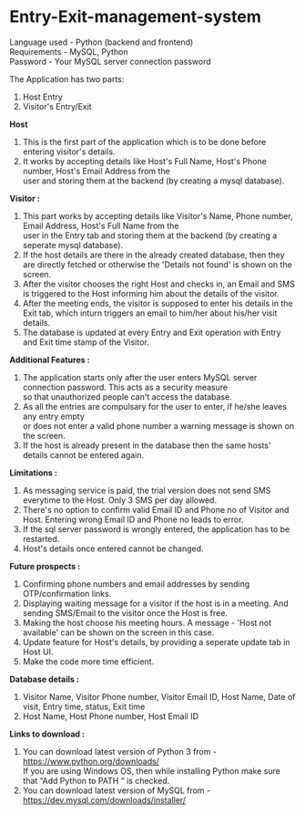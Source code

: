 # Entry-Exit-management-system <br />
Language used - Python (backend and frontend)<br />
Requirements - MySQL, Python<br />
Password - Your MySQL server connection password<br />

The Application has two parts:<br />
1. Host Entry<br />
2. Visitor's Entry/Exit

**Host**
1. This is the first part of the application which is to be done before entering visitor's details.
2. It works by accepting details like Host's Full Name, Host's Phone number, Host's Email Address from the<br />
user and storing them at the backend (by creating a mysql database).

**Visitor :** <br />
1. This part works by accepting details like Visitor's Name, Phone number, Email Address, Host's Full Name from the<br />
user in the Entry tab and storing them at the backend (by creating a seperate mysql database).
2. If the host details are there in the already created database, then they are directly fetched or otherwise
the 'Details not found' is shown on the screen.
3. After the visitor chooses the right Host and checks in, an Email and SMS is triggered to the Host informing him about the details of the visitor.<br />
4. After the meeting ends, the visitor is supposed to enter his details in the Exit tab, which inturn triggers an email to him/her about his/her visit details.<br />
5. The database is updated at every Entry and Exit operation with Entry and Exit time stamp of the Visitor.<br />

**Additional Features :**
1. The application starts only after the user enters MySQL server connection password. This acts as a security measure<br />
so that unauthorized people can't access the database.<br />
2. As all the entries are compulsary for the user to enter, if he/she leaves any entry empty<br />
or does not enter a valid phone number a warning message is shown on the screen.<br />
3. If the host is already present in the database then the same hosts' details cannot be entered again.

**Limitations :**
1. As messaging service is paid, the trial version does not send SMS everytime to the Host. Only 3 SMS per day allowed.
2. There's no option to confirm valid Email ID and Phone no of Visitor and Host. Entering wrong Email ID and Phone no leads to error.
3. If the sql server password is wrongly entered, the application has to be restarted.
4. Host's details once entered cannot be changed.

**Future prospects :**
1. Confirming phone numbers and email addresses by sending OTP/confirmation links.
2. Displaying waiting message for a visitor if the host is in a meeting. And sending SMS/Email to the visitor once the Host is free.
3. Making the host choose his meeting hours. A message - 'Host not available' can be shown on the screen in this case.
4. Update feature for Host's details, by providing a seperate update tab in Host UI.
5. Make the code more time efficient.

**Database details :** <br />
1. Visitor Name, Visitor Phone number, Visitor Email ID, Host Name, Date of visit, Entry time, status, Exit time <br />
2. Host Name, Host Phone number, Host Email ID

**Links to download :**
1. You can download latest version of Python 3 from - https://www.python.org/downloads/ <br />
If you are using Windows OS, then while installing Python make sure that “Add Python to PATH “ is checked. <br />
2. You can download latest version of MySQL from - https://dev.mysql.com/downloads/installer/
